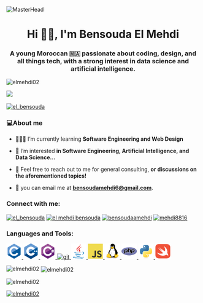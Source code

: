 ![MasterHead](https://firebasestorage.googleapis.com/v0/b/flexi-coding.appspot.com/o/dempgi7-520f8d5f-63d4-4453-8822-dbc149ae27f8.gif?alt=media&token=91c0c7b2-93c3-4029-b011-1a8703c5730d)
<h1 align="center">Hi 👋🏼, I'm Bensouda El Mehdi</h1>
<h3 align="center">A young Moroccan 🇲🇦 passionate about coding, design, and all things tech, with a strong interest in data science and artificial intelligence.</h3>



<p align="left"> <img src="https://komarev.com/ghpvc/?username=elmehdi02&label=Profile%20views&color=0e75b6&style=flat" alt="elmehdi02" /> </p>

<img src="https://media.giphy.com/media/WUlplcMpOCEmTGBtBW/giphy.gif" width="30">

<p align="left"> <a href="https://twitter.com/el_bensouda" target="blank"><img src="https://img.shields.io/twitter/follow/el_bensouda?logo=twitter&style=for-the-badge" alt="el_bensouda" /></a> </p>

### 💻About me 

- 👨🏻‍💻 I’m currently learning **Software Engineering and Web Design**
  
- 👀 I’m interested **in Software Engineering, Artificial Intelligence, and Data Science...**

- 💞 Feel free to reach out to me for general consulting, **or discussions on the aforementioned topics!**
  
- 📧 you can email me at **bensoudamehdi6@gmail.com**.


<h3 align="left">Connect with me:</h3>
<p align="left">
<a href="https://twitter.com/el_bensouda" target="blank"><img align="center" src="https://raw.githubusercontent.com/rahuldkjain/github-profile-readme-generator/master/src/images/icons/Social/twitter.svg" alt="el_bensouda" height="30" width="40" /></a>
<a href="https://www.linkedin.com/in/el-mehdi-bensouda-b754481b1/" target="blank"><img align="center" src="https://raw.githubusercontent.com/rahuldkjain/github-profile-readme-generator/master/src/images/icons/Social/linked-in-alt.svg" alt="el mehdi bensouda" height="30" width="40" /></a>
<a href="https://instagram.com/bensouda_elmehdi" target="blank"><img align="center" src="https://raw.githubusercontent.com/rahuldkjain/github-profile-readme-generator/master/src/images/icons/Social/instagram.svg" alt="bensoudaamehdi" height="30" width="40" /></a>
<a href="https://discord.gg/elmehdibensouda01" target="blank"><img align="center" src="https://raw.githubusercontent.com/rahuldkjain/github-profile-readme-generator/master/src/images/icons/Social/discord.svg" alt="mehdi8816" height="30" width="40" /></a>
</p>

<h3 align="left">Languages and Tools:</h3>
<p align="left"> <a href="https://www.cprogramming.com/" target="_blank" rel="noreferrer"> <img src="https://raw.githubusercontent.com/devicons/devicon/master/icons/c/c-original.svg" alt="c" width="40" height="40"/> </a> <a href="https://www.w3schools.com/cpp/" target="_blank" rel="noreferrer"> <img src="https://raw.githubusercontent.com/devicons/devicon/master/icons/cplusplus/cplusplus-original.svg" alt="cplusplus" width="40" height="40"/> </a> <a href="https://www.w3schools.com/cs/" target="_blank" rel="noreferrer"> <img src="https://raw.githubusercontent.com/devicons/devicon/master/icons/csharp/csharp-original.svg" alt="csharp" width="40" height="40"/> </a> <a href="https://git-scm.com/" target="_blank" rel="noreferrer"> <img src="https://www.vectorlogo.zone/logos/git-scm/git-scm-icon.svg" alt="git" width="40" height="40"/> </a> <a href="https://www.java.com" target="_blank" rel="noreferrer"> <img src="https://raw.githubusercontent.com/devicons/devicon/master/icons/java/java-original.svg" alt="java" width="40" height="40"/> </a> <a href="https://developer.mozilla.org/en-US/docs/Web/JavaScript" target="_blank" rel="noreferrer"> <img src="https://raw.githubusercontent.com/devicons/devicon/master/icons/javascript/javascript-original.svg" alt="javascript" width="40" height="40"/> </a> <a href="https://www.linux.org/" target="_blank" rel="noreferrer"> <img src="https://raw.githubusercontent.com/devicons/devicon/master/icons/linux/linux-original.svg" alt="linux" width="40" height="40"/> </a> <a href="https://www.php.net" target="_blank" rel="noreferrer"> <img src="https://raw.githubusercontent.com/devicons/devicon/master/icons/php/php-original.svg" alt="php" width="40" height="40"/> </a> <a href="https://www.python.org" target="_blank" rel="noreferrer"> <img src="https://raw.githubusercontent.com/devicons/devicon/master/icons/python/python-original.svg" alt="python" width="40" height="40"/> </a> <a href="https://developer.apple.com/swift/" target="_blank" rel="noreferrer"> <img src="https://raw.githubusercontent.com/devicons/devicon/master/icons/swift/swift-original.svg" alt="swift" width="40" height="40"/> </a> </p>


<p><img align="left" src="https://github-readme-stats.vercel.app/api/top-langs?username=elmehdi02&show_icons=true&locale=en&layout=compact&theme=tokyonight" alt="elmehdi02" /></p>

<p>&nbsp;<img align="center" src="https://github-readme-stats.vercel.app/api?username=elmehdi02&show_icons=true&locale=en&theme=tokyonight" alt="elmehdi02" /></p>

<p><img align="center" src="https://github-readme-streak-stats.herokuapp.com/?user=elmehdi02&&theme=tokyonight" alt="elmehdi02" /></p>

<p align="left"> <a href="https://github.com/ryo-ma/github-profile-trophy"><img src="https://github-profile-trophy.vercel.app/?username=elmehdi02" alt="elmehdi02" /></a> </p>
